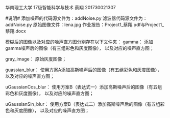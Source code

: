 华南理工大学
17级智能科学与技术
蔡翔
201730021307

#说明#
添加噪声的代码源文件为：addNoise.py
滤波器代码源文件为：addNoise.py
原始图像文件：lena.jpg
作业报告：Project1_蔡翔.pdf与Project1_蔡翔.docx

模糊后的图像以及对应的噪声直方图分别存在以下文件夹：
gamma：
添加gamma噪声后的图像（有三组彩色和灰度图像），
以及对应的噪声直方图；

gray_image：
原始灰度图像；

guassian_blur：
使用方案A添加高斯噪声后的图像（有五组彩色和灰度图像），
以及对应的噪声直方图；

uGaussianCos_blur：
使用方案B（表达式一）添加高斯噪声后的图像（有五组彩色和灰度图像），
以及对应的噪声直方图；

uGaussianSin_blur：
使用方案B（表达式二）添加高斯噪声后的图像（有五组彩色和灰度图像），
以及对应的噪声直方图；